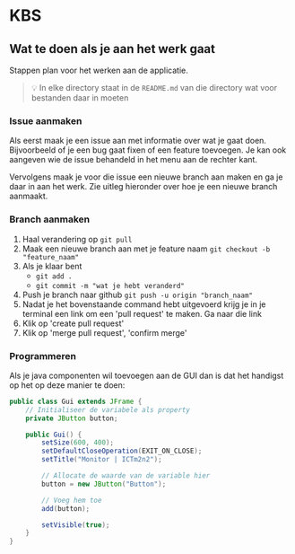 # KBS

## Wat te doen als je aan het werk gaat

Stappen plan voor het werken aan de applicatie.

> 💡 In elke directory staat in de `README.md` van die  directory wat voor bestanden daar in moeten

### Issue aanmaken
Als eerst maak je een issue aan met informatie over wat je gaat doen. Bijvoorbeeld of je een bug gaat fixen of een feature toevoegen. Je kan ook aangeven wie de issue behandeld in het menu aan de rechter kant.

Vervolgens maak je voor die issue een nieuwe branch aan maken en ga je daar in aan het werk. Zie uitleg hieronder over hoe je een nieuwe branch aanmaakt.

### Branch aanmaken
1. Haal verandering op `git pull`
2. Maak een nieuwe branch aan met je feature naam `git checkout -b "feature_naam"`
3. Als je klaar bent
    - `git add .`
    - `git commit -m "wat je hebt veranderd"`
4. Push je branch naar github `git push -u origin "branch_naam"`
5. Nadat je het bovenstaande command hebt uitgevoerd krijg je in je terminal een link om een 'pull request' te maken. Ga naar die link
6. Klik op 'create pull request'
7. Klik op 'merge pull request', 'confirm merge'

### Programmeren
Als je java componenten wil toevoegen aan de GUI dan is dat het handigst op het op deze manier te doen:
```java
public class Gui extends JFrame {
    // Initialiseer de variabele als property
    private JButton button;

    public Gui() {
        setSize(600, 400);
        setDefaultCloseOperation(EXIT_ON_CLOSE);
        setTitle("Monitor | ICTm2n2");

        // Allocate de waarde van de variable hier
        button = new JButton("Button");

        // Voeg hem toe
        add(button);

        setVisible(true);
    }
}
```
